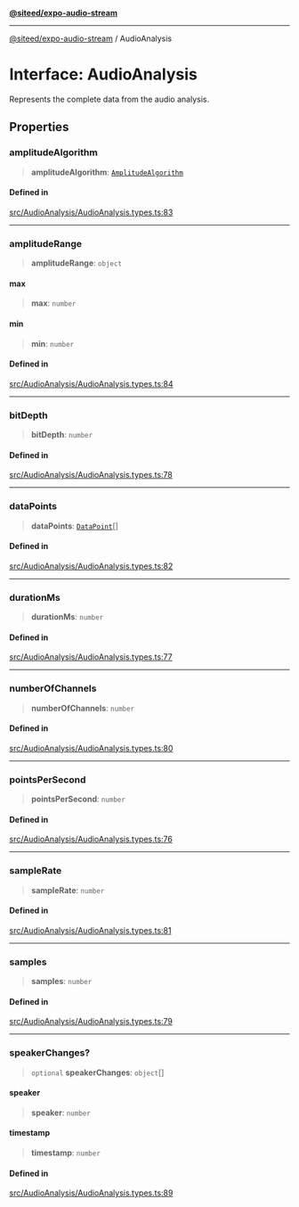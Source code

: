 [**@siteed/expo-audio-stream**](../README.md)

***

[@siteed/expo-audio-stream](../README.md) / AudioAnalysis

# Interface: AudioAnalysis

Represents the complete data from the audio analysis.

## Properties

### amplitudeAlgorithm

> **amplitudeAlgorithm**: [`AmplitudeAlgorithm`](../type-aliases/AmplitudeAlgorithm.md)

#### Defined in

[src/AudioAnalysis/AudioAnalysis.types.ts:83](https://github.com/deeeed/expo-audio-stream/blob/f7588a63aac89ce144d460194b73ce4440e19520/packages/expo-audio-stream/src/AudioAnalysis/AudioAnalysis.types.ts#L83)

***

### amplitudeRange

> **amplitudeRange**: `object`

#### max

> **max**: `number`

#### min

> **min**: `number`

#### Defined in

[src/AudioAnalysis/AudioAnalysis.types.ts:84](https://github.com/deeeed/expo-audio-stream/blob/f7588a63aac89ce144d460194b73ce4440e19520/packages/expo-audio-stream/src/AudioAnalysis/AudioAnalysis.types.ts#L84)

***

### bitDepth

> **bitDepth**: `number`

#### Defined in

[src/AudioAnalysis/AudioAnalysis.types.ts:78](https://github.com/deeeed/expo-audio-stream/blob/f7588a63aac89ce144d460194b73ce4440e19520/packages/expo-audio-stream/src/AudioAnalysis/AudioAnalysis.types.ts#L78)

***

### dataPoints

> **dataPoints**: [`DataPoint`](DataPoint.md)[]

#### Defined in

[src/AudioAnalysis/AudioAnalysis.types.ts:82](https://github.com/deeeed/expo-audio-stream/blob/f7588a63aac89ce144d460194b73ce4440e19520/packages/expo-audio-stream/src/AudioAnalysis/AudioAnalysis.types.ts#L82)

***

### durationMs

> **durationMs**: `number`

#### Defined in

[src/AudioAnalysis/AudioAnalysis.types.ts:77](https://github.com/deeeed/expo-audio-stream/blob/f7588a63aac89ce144d460194b73ce4440e19520/packages/expo-audio-stream/src/AudioAnalysis/AudioAnalysis.types.ts#L77)

***

### numberOfChannels

> **numberOfChannels**: `number`

#### Defined in

[src/AudioAnalysis/AudioAnalysis.types.ts:80](https://github.com/deeeed/expo-audio-stream/blob/f7588a63aac89ce144d460194b73ce4440e19520/packages/expo-audio-stream/src/AudioAnalysis/AudioAnalysis.types.ts#L80)

***

### pointsPerSecond

> **pointsPerSecond**: `number`

#### Defined in

[src/AudioAnalysis/AudioAnalysis.types.ts:76](https://github.com/deeeed/expo-audio-stream/blob/f7588a63aac89ce144d460194b73ce4440e19520/packages/expo-audio-stream/src/AudioAnalysis/AudioAnalysis.types.ts#L76)

***

### sampleRate

> **sampleRate**: `number`

#### Defined in

[src/AudioAnalysis/AudioAnalysis.types.ts:81](https://github.com/deeeed/expo-audio-stream/blob/f7588a63aac89ce144d460194b73ce4440e19520/packages/expo-audio-stream/src/AudioAnalysis/AudioAnalysis.types.ts#L81)

***

### samples

> **samples**: `number`

#### Defined in

[src/AudioAnalysis/AudioAnalysis.types.ts:79](https://github.com/deeeed/expo-audio-stream/blob/f7588a63aac89ce144d460194b73ce4440e19520/packages/expo-audio-stream/src/AudioAnalysis/AudioAnalysis.types.ts#L79)

***

### speakerChanges?

> `optional` **speakerChanges**: `object`[]

#### speaker

> **speaker**: `number`

#### timestamp

> **timestamp**: `number`

#### Defined in

[src/AudioAnalysis/AudioAnalysis.types.ts:89](https://github.com/deeeed/expo-audio-stream/blob/f7588a63aac89ce144d460194b73ce4440e19520/packages/expo-audio-stream/src/AudioAnalysis/AudioAnalysis.types.ts#L89)
